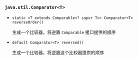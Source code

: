 ### `java.util.Comparator<T>`

* `static <T extends Comparable<? super T>> Comparator<T> reverseOrder()`

  生成一个比较器，将逆置 `Comparable` 接口提供的顺序

* `default Comparator<T> reversed()`

  生成一个比较器，将逆置这个比较器提供的顺序
